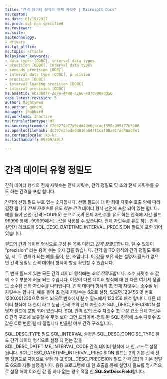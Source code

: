 ```yaml
---
title: "간격 데이터 형식의 전체 자릿수 | Microsoft Docs"
ms.custom: 
ms.date: 01/19/2017
ms.prod: sql-non-specified
ms.reviewer: 
ms.suite: 
ms.technology:
- drivers
ms.tgt_pltfrm: 
ms.topic: article
helpviewer_keywords:
- data types [ODBC], interval data types
- precision [ODBC], interval data types
- seconds precision [ODBC]
- interval data type [ODBC], precision
- precision [ODBC]
- interval leading precision [ODBC]
- interval precision [ODBC]
ms.assetid: eb73bd77-2e7e-4498-a266-4d7c990a0d56
caps.latest.revision: 5
author: MightyPen
ms.author: genemi
manager: jhubbard
ms.workload: Inactive
ms.translationtype: MT
ms.sourcegitcommit: f7e6274d77a9cdd4de6cbcaef559ca99f77b3608
ms.openlocfilehash: dc397e2aade6d016a647f1caf00a91fad48ad8e1
ms.contentlocale: ko-kr
ms.lasthandoff: 09/09/2017

---
```

# <a name="interval-data-type-precision"></a>간격 데이터 유형 정밀도
간격 데이터 형식의 전체 자릿수는 전체 자릿수, 간격 정밀도 및 초의 전체 자릿수를 유도 하는 간격을 포함 합니다.  
  
 간격의 선행 필드 부호 있는 숫자입니다. 선행 필드에 대 한 최대 자릿수 호출 양에 따라 결정 됩니다 *전체 자릿수를 유도 하는 간격* 데이터 형식 선언에 포함 되어 있는 합니다. 예를 들어 선언: 간격 HOUR(5) 분으로 5;의 전체 자릿수를 유도 하는 간격에 시간 필드 99999 통해 –99999에서는 값을 사용할 수 있습니다. 전체 자릿수를 유도 하는 간격 설명자 레코드의 SQL_DESC_DATETIME_INTERVAL_PRECISION 필드에 포함 되어 있습니다.  
  
 필드의 간격 데이터 형식으로 구성 된 목록 이라고 *간격 정밀도*합니다. 알 수 있듯이 "precision" 라는 용어 수는 숫자 값을 않습니다. 간격 일 TO 형식의 간격 정밀도 목록 일, 시, 두 번째가 되는 예를 들어, 분, 초입니다. 이 값을 보유 하는 설명자 필드가 없으면 간격 정밀도 간격 데이터 형식이 항상 확인할 수 있습니다.  
  
 두 번째 필드에 있는 모든 간격 데이터 형식에는 *초의 정밀도*합니다. 소수 자릿수 초 값의 소수 부분에 허용 되는 수입니다. 이것이 다른 데이터 형식에 대 한 다른 여기서 정밀도 소수점 전의 자릿수를 나타냅니다. 간격 데이터 형식의 초 전체 자릿수는 소수점 뒤 자릿수는 합니다. 예를 들어 초 전체 자릿수는 6으로 설정, 있으면.123456 및 번호 1230.001230으로 해석 되으로 번호에서 분수 필드에서 123456 해석 합니다. 다른 데이터 형식에 대 한이 라고 눈금. 간격 초의 전체 자릿수가 SQL_DESC_PRECISION 설명자 필드에 포함 되어 있습니다. SQL 간격 값의 소수 자릿수 초 구성 요소 전체 자릿수 C 간격 구조에 보유할 수 무엇 보다 크면 드라이버-정의 된 SQL 간격에 소수 자릿수 초 값은 C로 변환 될 때 잘립니다 반올림 여부 간격 구조입니다.  
  
 SQL_DESC_TYPE 필드 SQL_INTERVAL 설정은 SQL_DESC_CONCISE_TYPE 필드 간격 데이터 형식으로 설정 되 면는 값을 SQL_DESC_DATETIME_INTERVAL_CODE 간격 데이터 형식에 대 한 코드로 설정 됩니다. SQL_DESC_DATETIME_INTERVAL_PRECISION 필드는 2의 기본 간격 선행 정밀도로 자동으로 설정 하 고 SQL_DESC_PRECISION 필드 간격 (초)의 기본 정밀도 6으로 자동 설정 됩니다. 응용 프로그램에 대 한 호출을 통해 설명자 필드를 명시적으로 설정 해야 이러한 값 중 하나 없는 경우 적절 한 **SQLSetDescField**합니다.

